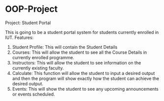 # OOP-Project

Project: Student Portal

This is going to be a student portal system for students currently enrolled in IUT. 
Features:
1. Student Profile: This will contain the Student Details
2. Courses: This will allow the student to see all the Course Details in currently enrolled programme.
3. Instructors: This will allow the student to see information on the currently existing faculty.
4. Calculate: This function will allow the student to input a desired output and then the program will show exactly how the student can achieve the desired output.
5. Events: This will show the student to see any upcoming announcements or events scheduled.
